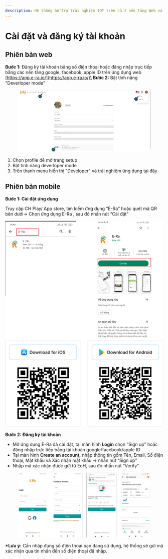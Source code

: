 ```yaml
---
description: Hệ thống hỗ trợ trải nghiệm IOT trên cả 2 nền tảng Web và Mobile
---
```


# Cài đặt và đăng ký tài khoản

## Phiên bản web

**Bước 1:** Đăng ký tài khoản bằng số điện thoại hoặc đăng nhập trực tiếp bằng các nền tảng google, facebook, apple ID trên ứng dụng web [https://app.e-ra.io/](https://app.e-ra.io/)\
**Bước 2:** Bật tính năng "Deverloper mode"

<figure><img src="../.gitbook/assets/image (4) (1) (1).png" alt=""><figcaption></figcaption></figure>

1. Chọn profile để mở trang setup
2. Bật tính năng deverloper mode
3. Trên thanh menu hiển thị "Developer" và trải nghiệm ứng dụng tại đây

## Phiên bản mobile

**Bước 1: Cài đặt ứng dụng**

Truy cập CH Play/ App store, tìm kiếm ứng dụng “E-Ra" hoặc quét mã QR bên dưới-> Chọn ứng dụng E-Ra , sau đó nhấn nút “Cài đặt"&#x20;

![](<../.gitbook/assets/image (2) (1) (1).png>)![](<../.gitbook/assets/image (3) (1).png>)

**Bước 2: Đăng ký tài khoản**

* Mở ứng dụng E-Ra đã cài đặt, tại màn hình **Login** chọn “Sign up" hoặc đăng nhập trực tiếp bằng tài khoản google/facebook/apple ID
* Tại màn hình **Create an account,** nhập thông tin gồm Tên, Email, Số điện thoại, Mật khẩu và Xác nhận mật khẩu -> nhấn nút “Sign up"
* Nhập mã xác nhận được gửi từ EoH, sau đó nhấn nút “Verify"

<figure><img src="../.gitbook/assets/image (2) (1) (2).png" alt=""><figcaption></figcaption></figure>

**\*Lưu ý:** Cần nhập đúng số điện thoại bạn đang sử dụng, hệ thống sẽ gửi mã xác nhận  qua tin nhắn đến số điện thoại đã nhập.
